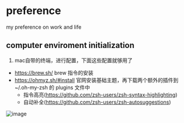 # preference
my preference on work and life

## computer enviroment initialization
1. mac自带的终端，进行配置，下面这些配置就够用了
* https://brew.sh/ brew 指令的安装
* https://ohmyz.sh/#install 官网安装基础主题，再下载两个额外的插件到~/.oh-my-zsh 的 plugins 文件中
   *  指令高亮(https://github.com/zsh-users/zsh-syntax-highlighting)
   *  自动补全(https://github.com/zsh-users/zsh-autosuggestions)

![image](https://github.com/user-attachments/assets/702d52f0-c65c-4361-a381-400ac049191d)

